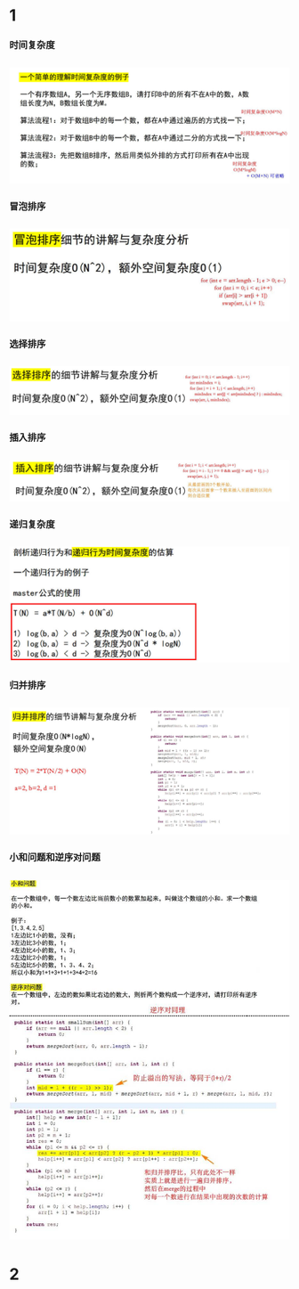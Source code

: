 # 1
### 时间复杂度
![](1-1.jpg)
---
### 冒泡排序
![](1-2.jpg)
---
### 选择排序
![](1-3.jpg)
---
### 插入排序
![](1-4.jpg)
---
### 递归复杂度
![](1-5.jpg)
---
### 归并排序
![](1-6.jpg)
---
### 小和问题和逆序对问题
![](1-7.jpg)
---

# 2


